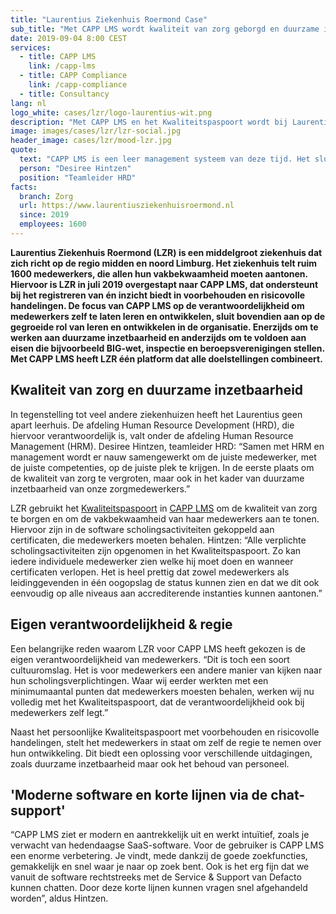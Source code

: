 ```yaml
---
title: "Laurentius Ziekenhuis Roermond Case"
sub_title: "Met CAPP LMS wordt kwaliteit van zorg geborgd en duurzame inzetbaarheid bevorderd"
date: 2019-09-04 8:00 CEST
services:
  - title: CAPP LMS
    link: /capp-lms
  - title: CAPP Compliance
    link: /capp-compliance
  - title: Consultancy
lang: nl
logo_white: cases/lzr/logo-laurentius-wit.png
description: "Met CAPP LMS en het Kwaliteitspaspoort wordt bij Laurentius Ziekenhuis Roermond de kwaliteit van zorg geborgd en duurzame inzetbaarheid van medewerkers bevorderd. Lees in deze casus hoe we dat samen hebben gedaan"
image: images/cases/lzr/lzr-social.jpg
header_image: cases/lzr/mood-lzr.jpg
quote:
  text: "CAPP LMS is een leer management systeem van deze tijd. Het sluit goed aan bij onze doelstellingen op het gebied van leren en de persoonlijke ontwikkeling van medewerkers. Daarnaast maken we met het Kwaliteitspaspoort in één oogopslag de kwaliteit van medewerkers inzichtelijk, zodat we de voortgang ook goed kunnen verantwoorden aan inspectie en accrediterende instanties. Dankzij de deskundige ondersteuning van Defacto en de inzet van onze eigen mensen hebben we naadloos de overstap van ons oude LMS naar CAPP LMS kunnen maken."
  person: "Desiree Hintzen"
  position: "Teamleider HRD"
facts:
  branch: Zorg
  url: https://www.laurentiusziekenhuisroermond.nl
  since: 2019
  employees: 1600
---
```


**Laurentius Ziekenhuis Roermond (LZR) is een middelgroot ziekenhuis dat zich richt op de regio midden en noord Limburg. Het ziekenhuis telt ruim 1600 medewerkers, die allen hun vakbekwaamheid moeten aantonen. Hiervoor is LZR in juli 2019 overgestapt naar CAPP LMS, dat ondersteunt bij het registreren van én inzicht biedt in voorbehouden en risicovolle handelingen. De focus van CAPP LMS op de verantwoordelijkheid om medewerkers zelf te laten leren en ontwikkelen, sluit bovendien aan op de gegroeide rol van leren en ontwikkelen in de organisatie. Enerzijds om te werken aan duurzame inzetbaarheid en anderzijds om te voldoen aan eisen die bijvoorbeeld BIG-wet, inspectie en beroepsverenigingen stellen. Met CAPP LMS heeft LZR één platform dat alle doelstellingen combineert.**

## Kwaliteit van zorg en duurzame inzetbaarheid

In tegenstelling tot veel andere ziekenhuizen heeft het Laurentius geen apart leerhuis. De afdeling Human Resource Development (HRD), die hiervoor verantwoordelijk is, valt onder de afdeling Human Resource Management (HRM). Desiree Hintzen, teamleider HRD: “Samen met HRM en management wordt er nauw samengewerkt om de juiste medewerker, met de juiste competenties, op de juiste plek te krijgen. In de eerste plaats om de kwaliteit van zorg te vergroten, maar ook in het kader van duurzame inzetbaarheid van onze zorgmedewerkers.”

LZR gebruikt het [Kwaliteitspaspoort](/capp-compliance/) in [CAPP LMS](/capp-lms/) om de kwaliteit van zorg te borgen en om de vakbekwaamheid van haar medewerkers aan te tonen. Hiervoor zijn in de software scholingsactiviteiten gekoppeld aan certificaten, die medewerkers moeten behalen. Hintzen: “Alle verplichte scholingsactiviteiten zijn opgenomen in het Kwaliteitspaspoort. Zo kan iedere individuele medewerker zien welke hij moet doen en wanneer certificaten verlopen. Het is heel prettig dat zowel medewerkers als leidinggevenden in één oogopslag de status kunnen zien en dat we dit ook eenvoudig op alle niveaus aan accrediterende instanties kunnen aantonen.”

## Eigen verantwoordelijkheid & regie

Een belangrijke reden waarom LZR voor CAPP LMS heeft gekozen is de eigen verantwoordelijkheid van medewerkers. “Dit is toch een soort cultuuromslag. Het is voor medewerkers een andere manier van kijken naar hun scholingsverplichtingen. Waar wij eerder werkten met een minimumaantal punten dat medewerkers moesten behalen, werken wij nu volledig met het Kwaliteitspaspoort, dat de verantwoordelijkheid ook bij medewerkers zelf legt.”

Naast het persoonlijke Kwaliteitspaspoort met voorbehouden en risicovolle handelingen, stelt het medewerkers in staat om zelf de regie te nemen over hun ontwikkeling. Dit biedt een oplossing voor verschillende uitdagingen, zoals duurzame inzetbaarheid maar ook het behoud van personeel.

## 'Moderne software en korte lijnen via de chat-support'

“CAPP LMS ziet er modern en aantrekkelijk uit en werkt intuïtief, zoals je verwacht van hedendaagse SaaS-software. Voor de gebruiker is CAPP LMS een enorme verbetering. Je vindt, mede dankzij de goede zoekfuncties, gemakkelijk en snel waar je naar op zoek bent. Ook is het erg fijn dat we vanuit de software rechtstreeks met de Service & Support van Defacto kunnen chatten. Door deze korte lijnen kunnen vragen snel afgehandeld worden”, aldus Hintzen.
